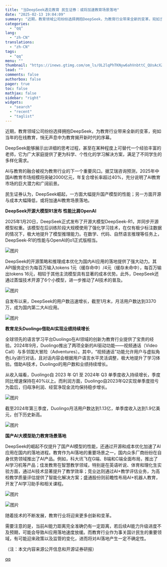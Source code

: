 ```yaml
---
title: "当DeepSeek遇见教育 民生证券：或将加速教育场景落地"
date: "2025-02-13 19:04:09"
summary: "近期，教育领域公司纷纷选择拥抱DeepSeek，为教育行业带来全新的变革，宛如当年的在线教育，悄无声..."
categories:
  - "qq"
lang:
  - "zh-CN"
translations:
  - "zh-CN"
tags:
  - "qq"
menu: ""
thumbnail: "https://inews.gtimg.com/om_ls/OL2lqPhTKNyw6ahVnbttC_QUsAcXZSkyyKFmzzZmiXnSkAA_640360/0"
lead: ""
comments: false
authorbox: false
pager: true
toc: false
mathjax: false
sidebar: "right"
widgets:
  - "search"
  - "recent"
  - "taglist"
---
```


近期，教育领域公司纷纷选择拥抱DeepSeek，为教育行业带来全新的变革，宛如当年的在线教育，悄无声息中为教育揭开新时代的序幕。

DeepSeek能够展示出详细的思考过程，甚至在某种程度上可替代一个经验丰富的老师，它为广大家庭提供了更为科学、个性化的学习解决方案，满足了不同学生的多样化需求。

AI与教育的融合被视为教育行业的下一个重要风口。据艾瑞咨询预测，2025年中国AI教育市场规模将突破2000亿元，年复合增长率超过40%，充分说明了AI教育市场的巨大潜力和广阔前景。

民生证券认为，DeepSeek崛起，一方面大幅提升国产模型的性能；另一方面开源与成本大幅降低，或将加速AI教育场景落地。

**DeepSeek开源大模型R1发布 性能比肩OpenAI**

2025年1月20日，DeepSeek正式发布了开源大模型DeepSeek-R1，并同步开源模型权重。该模型在后训练阶段大规模使用了强化学习技术，在仅有极少标注数据的情况下，极大地提升了模型推理能力。在数学、代码、自然语言推理等任务上，DeepSeek-R1的性能与OpenAI的o1正式版相当。

![图片](https://inews.gtimg.com/news_bt/Oqkdu7S59RvCMCfYfj2jB4JH-lIjaEWZqy6KirXVDe1cUAA/641)

DeepSeek的开源策略和推理成本优化为国内AI应用的落地提供了强大动力。其API服务定价为每百万输入tokens 1元（缓存命中）/4元（缓存未命中），每百万输出tokens 16元，相较于其他主流模型具有显著的成本优势。此外，DeepSeek还通过蒸馏技术开源了6个小模型，进一步推动了AI技术的普及。

![图片](https://inews.gtimg.com/news_bt/O0fbQCiiweZBYnRRhmv6zPt592T6tnJ_7s7KGVxcjDo2sAA/641)

自发布以来，DeepSeek的用户数迅速增长，截至1月末，月活用户数达到3370万，成为国内第二大AI应用。

![图片](https://inews.gtimg.com/news_bt/OHD5GCBnnSDJsMJCa8NBFjR_lIF_dD82cDeCDMwvPPOR4AA/641)

**教育龙头Duolingo借助AI实现业绩持续增长**

全球领先的语言学习平台Duolingo在AI领域的创新为教育行业提供了宝贵的经验。2024年9月，Duolingo推出了两项全新的AI驱动功能——视频通话（Video Call）与多邻国大冒险（Adventures）。其中，“视频通话”功能允许用户与虚拟角色Lily进行对话，且对话内容会根据用户语言水平灵活调整，极大地提升了学习体验。借助AI技术，Duolingo的用户数和业绩持续增长。

从收入端看，Duolingo自 2023 年 Q1 至 2024年 Q3 单季度收入持续增长，季度同比增速保持在40%以上。而利润方面，Duolingo自2023年Q2实现单季度扭亏为盈后，归母净利润、经营净现金流均保持稳步增长。

![图片](https://inews.gtimg.com/news_bt/O4q3368ApEbcsOMpDdE-3IuOFBrUtjAC7wRIxeQdIOcgwAA/641)

截至2024年第三季度，Duolingo月活用户数达到1.13亿，单季度收入达到1.9亿美元，创下历史新高。

![图片](https://inews.gtimg.com/news_bt/OTxpHTHNSkYerdRjGk80iPAhERblUyjOm5G6h6vUxer8kAA/641)

**国产AI大模型助力教育场景落地**

DeepSeek的崛起不仅提升了国产AI模型的性能，还通过开源和成本优化加速了AI应用在国内的落地进程。教育作为AI落地的重要场景之一，国内众多厂商纷纷在自身优势领域推出了AI产品。例如，科大讯飞在G端、B端和C端全面布局，推出了AI学习机等产品；佳发教育在智慧教学领域，特别是在英语听说、体育和理化生实验方面，通过AI技术显著提升了教学效率；竞业达则通过AI+教学评估业务，为高校教学质量评估提供了智能化解决方案；盛通股份则前瞻性布局AI+机器人教育，开发了AI学习助手和相关课程。

![图片](https://inews.gtimg.com/news_bt/OHjDjt66Vbux_6L1fIMlOMzuoGJQdha92dJ8yI0Gh49ykAA/641)

![图片](https://inews.gtimg.com/news_bt/OMDy_DNoxxHHDeRqYc-66V2Yh09bfWhZEjHShIvEyeSqUAA/641)

随着技术的不断发展，教育行业将迎来更多创新和变革。

需要注意的是，当前AI能力距离完全准确仍有一定距离，若后续AI能力升级进度不及预期，可能会导致AI应用落地速度放缓。而教育行业作为事关国计民生的重要领域，有可能迎来政策以及监管的变化，进而将对AI落地产生一定不确定性。

（注：本文内容来源公开信息和开源证券研报）

[qq](https://new.qq.com/rain/a/20250213A07O5R00)
